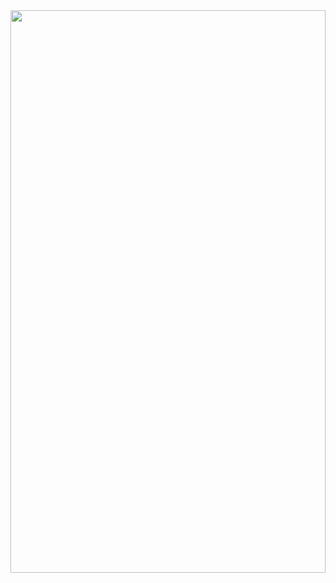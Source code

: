 <a style="width: 100%;height: 900px;">
  <img style="width: 100%;height: 900px;"
    src="https://cdn.jsdelivr.net/gh/SaajanM/SaajanM@5d34fff2a7db297742f051ef12fa93b24dd0f0ac/website.svg?sanitize=true">
</a>